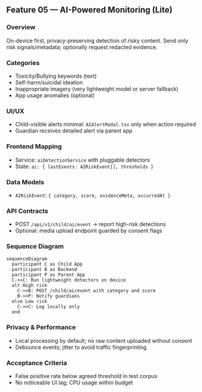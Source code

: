 ## Feature 05 — AI-Powered Monitoring (Lite)

### Overview
On-device first, privacy-preserving detection of risky content. Send only risk signals/metadata; optionally request redacted evidence.

### Categories
- Toxicity/Bullying keywords (text)
- Self-harm/suicidal ideation
- Inappropriate imagery (very lightweight model or server fallback)
- App usage anomalies (optional)

### UI/UX
- Child-visible alerts minimal: `AIAlertModal.tsx` only when action required
- Guardian receives detailed alert via parent app

### Frontend Mapping
- Service: `aiDetectionService` with pluggable detectors
- State: `ai: { lastEvents: AIRiskEvent[], thresholds }`

### Data Models
- `AIRiskEvent`: `{ category, score, evidenceMeta, occurredAt }`

### API Contracts
- POST `/api/v1/child/ai/event` -> report high-risk detections
- Optional: media upload endpoint guarded by consent flags

### Sequence Diagram
```mermaid
sequenceDiagram
  participant C as Child App
  participant B as Backend
  participant P as Parent App
  C->>C: Run lightweight detectors on device
  alt High risk
    C->>B: POST /child/ai/event with category and score
    B->>P: Notify guardians
  else Low risk
    C->>C: Log locally only
  end
```

### Privacy & Performance
- Local processing by default; no raw content uploaded without consent
- Debounce events; jitter to avoid traffic fingerprinting

### Acceptance Criteria
- False positive rate below agreed threshold in test corpus
- No noticeable UI lag; CPU usage within budget
